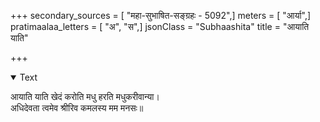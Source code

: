 +++
secondary_sources = [ "महा-सुभाषित-सङ्ग्रहः - 5092",]
meters = [ "आर्या",]
pratimaalaa_letters = [ "अ", "स",]
jsonClass = "Subhaashita"
title = "आयाति याति"

+++

<details open><summary>Text</summary>

आयाति याति खेदं करोति मधु हरति मधुकरीवान्या।  
अधिदेवता त्वमेव श्रीरिव कमलस्य मम मनसः॥
</details>
